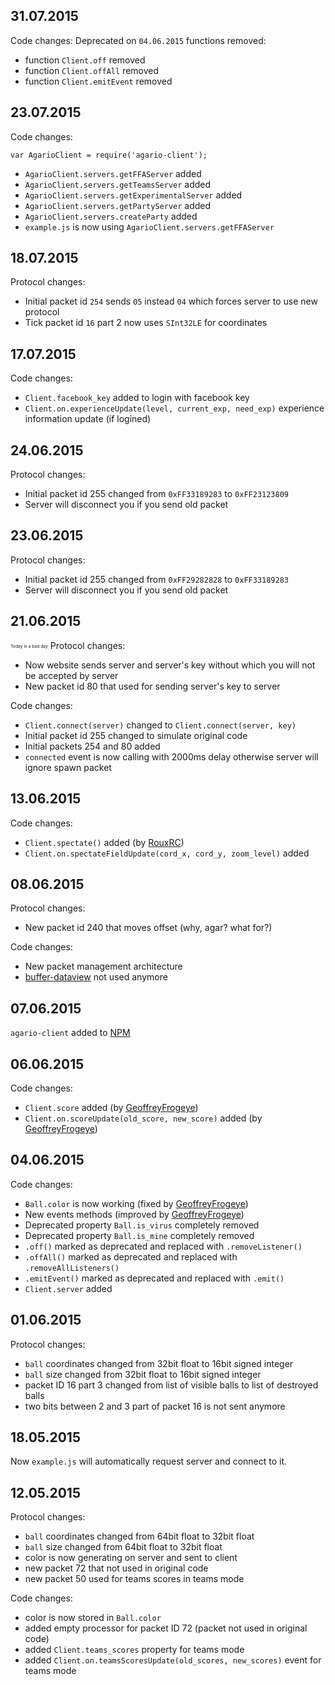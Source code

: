 ## 31.07.2015 ##
Code changes:
Deprecated on `04.06.2015` functions removed:

- function `Client.off` removed
- function `Client.offAll` removed
- function `Client.emitEvent` removed

## 23.07.2015 ##
Code changes:

`var AgarioClient = require('agario-client');`

- `AgarioClient.servers.getFFAServer` added
- `AgarioClient.servers.getTeamsServer` added
- `AgarioClient.servers.getExperimentalServer` added
- `AgarioClient.servers.getPartyServer` added
- `AgarioClient.servers.createParty` added
- `example.js` is now using `AgarioClient.servers.getFFAServer`

## 18.07.2015 ##
Protocol changes:

- Initial packet id `254` sends `05` instead `04` which forces server to use new protocol
- Tick packet id `16` part 2 now uses `SInt32LE` for coordinates

## 17.07.2015 ##
Code changes:

- `Client.facebook_key` added to login with facebook key
- `Client.on.experienceUpdate(level, current_exp, need_exp)` experience information update (if logined)

## 24.06.2015 ##
Protocol changes:

- Initial packet id 255 changed from `0xFF33189283` to `0xFF23123809`
- Server will disconnect you if you send old packet

## 23.06.2015 ##
Protocol changes:

- Initial packet id 255 changed from `0xFF29282828` to `0xFF33189283`
- Server will disconnect you if you send old packet

## 21.06.2015 ##
<sub><sup><sub><sup>Today is a bad day</sup></sub></sup></sub>
Protocol changes:

- Now website sends server and server's key without which you will not be accepted by server
- New packet id 80 that used for sending server's key to server

Code changes:

- `Client.connect(server)` changed to `Client.connect(server, key)`
- Initial packet id 255 changed to simulate original code
- Initial packets 254 and 80 added
- `connected` event is now calling with 2000ms delay otherwise server will ignore spawn packet

## 13.06.2015 ##
Code changes:

- `Client.spectate()` added (by [RouxRC](https://github.com/RouxRC))
- `Client.on.spectateFieldUpdate(cord_x, cord_y, zoom_level)` added

## 08.06.2015 ##
Protocol changes:

- New packet id 240 that moves offset (why, agar? what for?)

Code changes:

- New packet management architecture
- [buffer-dataview](https://github.com/TooTallNate/node-buffer-dataview) not used anymore

## 07.06.2015 ##
`agario-client` added to [NPM](https://www.npmjs.com/package/agario-client)

## 06.06.2015 ##
Code changes:

- `Client.score` added (by [GeoffreyFrogeye](https://github.com/GeoffreyFrogeye))
- `Client.on.scoreUpdate(old_score, new_score)` added (by [GeoffreyFrogeye](https://github.com/GeoffreyFrogeye))

## 04.06.2015 ##
Code changes:

- `Ball.color` is now working (fixed by [GeoffreyFrogeye](https://github.com/GeoffreyFrogeye))
- New events methods (improved by [GeoffreyFrogeye](https://github.com/GeoffreyFrogeye))
- Deprecated property `Ball.is_virus` completely removed
- Deprecated property `Ball.is_mine` completely removed
- `.off()` marked as deprecated and replaced with `.removeListener()`
- `.offAll()` marked as deprecated and replaced with `.removeAllListeners()`
- `.emitEvent()` marked as deprecated and replaced with `.emit()`
- `Client.server` added

## 01.06.2015 ##
Protocol changes:

- `ball` coordinates changed from 32bit float to 16bit signed integer
- `ball` size changed from 32bit float to 16bit signed integer
- packet ID 16 part 3 changed from list of visible balls to list of destroyed balls
- two bits between 2 and 3 part of packet 16 is not sent anymore

## 18.05.2015 ##
Now `example.js` will automatically request server and connect to it.

## 12.05.2015 ##
Protocol changes:

- `ball` coordinates changed from 64bit float to 32bit float
- `ball` size changed from 64bit float to 32bit float
- color is now generating on server and sent to client
- new packet 72 that not used in original code
- new packet 50 used for teams scores in teams mode

Code changes:

- color is now stored in `Ball.color`
- added empty processor for packet ID 72 (packet not used in original code)
- added `Client.teams_scores` property for teams mode
- added `Client.on.teamsScoresUpdate(old_scores, new_scores)` event for teams mode
